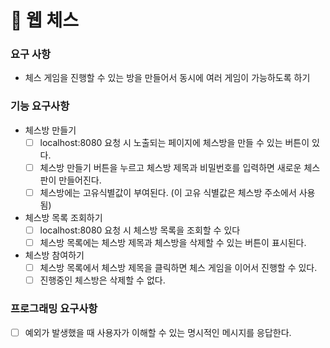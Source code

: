 # 🚀 웹 체스
### 요구 사항
+ 체스 게임을 진행할 수 있는 방을 만들어서 동시에 여러 게임이 가능하도록 하기


### 기능 요구사항
+ 체스방 만들기
  + [ ] localhost:8080 요청 시 노출되는 페이지에 체스방을 만들 수 있는 버튼이 있다.
  + [ ] 체스방 만들기 버튼을 누르고 체스방 제목과 비밀번호를 입력하면 새로운 체스판이 만들어진다.
  + [ ] 체스방에는 고유식별값이 부여된다. (이 고유 식별값은 체스방 주소에서 사용 됨)

+ 체스방 목록 조회하기
  + [ ] localhost:8080 요청 시 체스방 목록을 조회할 수 있다
  + [ ] 체스방 목록에는 체스방 제목과 체스방을 삭제할 수 있는 버튼이 표시된다.

+ 체스방 참여하기
  + [ ] 체스방 목록에서 체스방 제목을 클릭하면 체스 게임을 이어서 진행할 수 있다.
  + [ ] 진행중인 체스방은 삭제할 수 없다.

### 프로그래밍 요구사항
+ [ ] 예외가 발생했을 때 사용자가 이해할 수 있는 명시적인 메시지를 응답한다.

